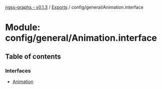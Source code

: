 [ngss-graphs - v0.1.3](../README.md) / [Exports](../modules.md) / config/general/Animation.interface

# Module: config/general/Animation.interface

## Table of contents

### Interfaces

- [Animation](../interfaces/config_general_animation_interface.animation.md)
